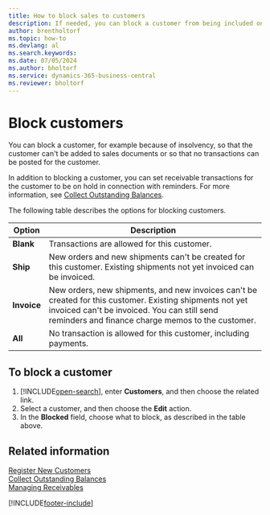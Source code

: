 ```yaml
---
title: How to block sales to customers
description: If needed, you can block a customer from being included on sales documents and other sales transactions.
author: brentholtorf
ms.topic: how-to
ms.devlang: al
ms.search.keywords:
ms.date: 07/05/2024
ms.author: bholtorf
ms.service: dynamics-365-business-central
ms.reviewer: bholtorf
---
```

# Block customers
You can block a customer, for example because of insolvency, so that the customer can't be added to sales documents or so that no transactions can be posted for the customer.

In addition to blocking a customer, you can set receivable transactions for the customer to be on hold in connection with reminders. For more information, see [Collect Outstanding Balances](receivables-collect-outstanding-balances.md).   

The following table describes the options for blocking customers.  

|Option|Description|  
|--------------------|------------|  
|**Blank**|Transactions are allowed for this customer.|
|**Ship**|New orders and new shipments can't be created for this customer. Existing shipments not yet invoiced can be invoiced.|  
|**Invoice**|New orders, new shipments, and new invoices can't be created for this customer. Existing shipments not yet invoiced can't be invoiced. You can still send reminders and finance charge memos to the customer.|  
|**All**|No transaction is allowed for this customer, including payments.|  

## To block a customer  
1. [!INCLUDE[open-search](includes/open-search.md)], enter **Customers**, and then choose the related link.
2. Select a customer, and then choose the **Edit** action.
3. In the **Blocked** field, choose what to block, as described in the table above.

## Related information  
[Register New Customers](sales-how-register-new-customers.md)  
[Collect Outstanding Balances](receivables-collect-outstanding-balances.md)  
[Managing Receivables](receivables-manage-receivables.md)  


[!INCLUDE[footer-include](includes/footer-banner.md)]
